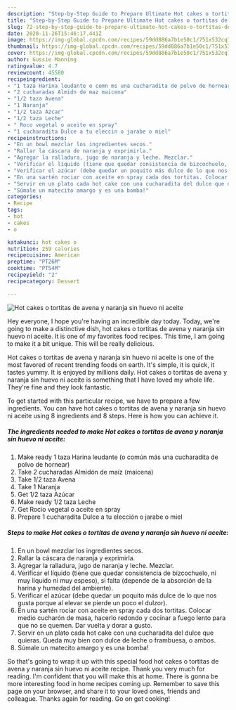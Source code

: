 ```yaml
---
description: "Step-by-Step Guide to Prepare Ultimate Hot cakes o tortitas de avena y naranja sin huevo ni aceite"
title: "Step-by-Step Guide to Prepare Ultimate Hot cakes o tortitas de avena y naranja sin huevo ni aceite"
slug: 72-step-by-step-guide-to-prepare-ultimate-hot-cakes-o-tortitas-de-avena-y-naranja-sin-huevo-ni-aceite
date: 2020-11-26T15:46:17.441Z
image: https://img-global.cpcdn.com/recipes/59dd886a7b1e50c1/751x532cq70/hot-cakes-o-tortitas-de-avena-y-naranja-sin-huevo-ni-aceite-foto-principal.jpg
thumbnail: https://img-global.cpcdn.com/recipes/59dd886a7b1e50c1/751x532cq70/hot-cakes-o-tortitas-de-avena-y-naranja-sin-huevo-ni-aceite-foto-principal.jpg
cover: https://img-global.cpcdn.com/recipes/59dd886a7b1e50c1/751x532cq70/hot-cakes-o-tortitas-de-avena-y-naranja-sin-huevo-ni-aceite-foto-principal.jpg
author: Gussie Manning
ratingvalue: 4.7
reviewcount: 45580
recipeingredient:
- "1 taza Harina leudante o comn ms una cucharadita de polvo de hornear"
- "2 cucharadas Almidn de maz maicena"
- "1/2 taza Avena"
- "1 Naranja"
- "1/2 taza Azcar"
- "1/2 taza Leche"
- " Roco vegetal o aceite en spray"
- "1 cucharadita Dulce a tu eleccin o jarabe o miel"
recipeinstructions:
- "En un bowl mezclar los ingredientes secos."
- "Rallar la cáscara de naranja y exprimirla."
- "Agregar la ralladura, jugo de naranja y leche. Mezclar."
- "Verificar el líquido (tiene que quedar consistencia de bizcochuelo, ni muy líquido ni muy espeso), si falta (depende de la absorción de la harina y humedad del ambiente)."
- "Verificar el azúcar (debe quedar un poquito más dulce de lo que nos gusta porque al elevar se pierde un poco el dulzor)."
- "En una sartén rociar con aceite en spray cada dos tortitas. Colocar medio cucharón de masa, hacerlo redondo y cocinar a fuego lento para que no se quemen. Dar vuelta y dorar a gusto."
- "Servir en un plato cada hot cake con una cucharadita del dulce que quieras. Queda muy bien con dulce de leche o frambuesa, o ambos."
- "Súmale un matecito amargo y es una bomba!"
categories:
- Recipe
tags:
- hot
- cakes
- o

katakunci: hot cakes o 
nutrition: 259 calories
recipecuisine: American
preptime: "PT26M"
cooktime: "PT54M"
recipeyield: "2"
recipecategory: Dessert

---
```



![Hot cakes o tortitas de avena y naranja sin huevo ni aceite](https://img-global.cpcdn.com/recipes/59dd886a7b1e50c1/751x532cq70/hot-cakes-o-tortitas-de-avena-y-naranja-sin-huevo-ni-aceite-foto-principal.jpg)

Hey everyone, I hope you're having an incredible day today. Today, we're going to make a distinctive dish, hot cakes o tortitas de avena y naranja sin huevo ni aceite. It is one of my favorites food recipes. This time, I am going to make it a bit unique. This will be really delicious.



Hot cakes o tortitas de avena y naranja sin huevo ni aceite is one of the most favored of recent trending foods on earth. It's simple, it is quick, it tastes yummy. It is enjoyed by millions daily. Hot cakes o tortitas de avena y naranja sin huevo ni aceite is something that I have loved my whole life. They're fine and they look fantastic.


To get started with this particular recipe, we have to prepare a few ingredients. You can have hot cakes o tortitas de avena y naranja sin huevo ni aceite using 8 ingredients and 8 steps. Here is how you can achieve it.

<!--inarticleads1-->

##### The ingredients needed to make Hot cakes o tortitas de avena y naranja sin huevo ni aceite:

1. Make ready 1 taza Harina leudante (o común más una cucharadita de polvo de hornear)
1. Take 2 cucharadas Almidón de maíz (maicena)
1. Take 1/2 taza Avena
1. Take 1 Naranja
1. Get 1/2 taza Azúcar
1. Make ready 1/2 taza Leche
1. Get  Rocío vegetal o aceite en spray
1. Prepare 1 cucharadita Dulce a tu elección o jarabe o miel




<!--inarticleads2-->

##### Steps to make Hot cakes o tortitas de avena y naranja sin huevo ni aceite:

1. En un bowl mezclar los ingredientes secos.
1. Rallar la cáscara de naranja y exprimirla.
1. Agregar la ralladura, jugo de naranja y leche. Mezclar.
1. Verificar el líquido (tiene que quedar consistencia de bizcochuelo, ni muy líquido ni muy espeso), si falta (depende de la absorción de la harina y humedad del ambiente).
1. Verificar el azúcar (debe quedar un poquito más dulce de lo que nos gusta porque al elevar se pierde un poco el dulzor).
1. En una sartén rociar con aceite en spray cada dos tortitas. Colocar medio cucharón de masa, hacerlo redondo y cocinar a fuego lento para que no se quemen. Dar vuelta y dorar a gusto.
1. Servir en un plato cada hot cake con una cucharadita del dulce que quieras. Queda muy bien con dulce de leche o frambuesa, o ambos.
1. Súmale un matecito amargo y es una bomba!




So that's going to wrap it up with this special food hot cakes o tortitas de avena y naranja sin huevo ni aceite recipe. Thank you very much for reading. I'm confident that you will make this at home. There is gonna be more interesting food in home recipes coming up. Remember to save this page on your browser, and share it to your loved ones, friends and colleague. Thanks again for reading. Go on get cooking!
